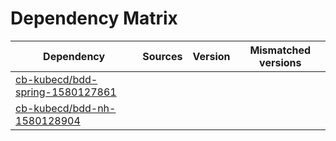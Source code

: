 # Dependency Matrix

Dependency | Sources | Version | Mismatched versions
---------- | ------- | ------- | -------------------
[cb-kubecd/bdd-spring-1580127861](https://github.com/cb-kubecd/bdd-spring-1580127861.git) |  | []() | 
[cb-kubecd/bdd-nh-1580128904](https://github.com/cb-kubecd/bdd-nh-1580128904.git) |  | []() | 
